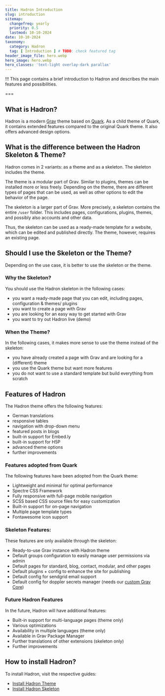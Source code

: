 ```yaml
---
title: Hadron Introduction
slug: introduction
sitemap:
  changefreq: yearly
  priority: 0.5
  lastmod: 10-10-2024
date: 10-10-2024
taxonomy:
  category: Hadron
  tag: [ Introduction ] # TODO: check featured tag
header_image_file: hero.webp
hero_image: hero.webp
hero_classes: 'text-light overlay-dark parallax'
---
```


!!! This page contains a brief introduction to Hadron and describes the main features and possibilities.

===

## What is Hadron?
Hadron is a modern [Grav](https://getgrav.org) theme based on [Quark](https://github.com/getgrav/grav-theme-quark). As a child theme of Quark, it contains extended features compared to the original Quark theme. It also offers advanced design options.

## What is the difference between the Hadron Skeleton & Theme?
Hadron comes in 2 variants: as a theme and as a skeleton. The skeleton includes the theme.

The theme is a modular part of Grav. Similar to plugins, themes can be installed more or less freely. Depending on the theme, there are different types of pages that can be used, as well as other options to edit the behavior of the page.

The skeleton is a larger part of Grav. More precisely, a skeleton contains the entire `/user` folder. This includes pages, configurations, plugins, themes, and possibly also accounts and other data.

Thus, the skeleton can be used as a ready-made template for a website, which can be edited and published directly. The theme, however, requires an existing page.

## Should I use the Skeleton or the Theme?
Depending on the use case, it is better to use the skeleton or the theme.

### Why the Skeleton?
You should use the Hadron skeleton in the following cases:
- you want a ready-made page that you can edit, including pages, configuration & themes/ plugins
- you want to create a page with Grav
- you are looking for an easy way to get started with Grav
- you want to try out Hadron live (demo)

### When the Theme?
In the following cases, it makes more sense to use the theme instead of the skeleton:
- you have already created a page with Grav and are looking for a (different) theme
- you use the Quark theme but want more features
- you do not want to use a standard template but build everything from scratch

## Features of Hadron
The Hadron theme offers the following features:
- German translations
- responsive tables
- navigation with drop-down menu
- featured posts in blogs
- built-in support for Embed.ly
- built-in support for H5P
- advanced theme options
- further improvements

### Features adopted from Quark
The following features have been adopted from the Quark theme:
- Lightweight and minimal for optimal performance
- Spectre CSS Framework
- Fully responsive with full-page mobile navigation
- SCSS based CSS source files for easy customization
- Built-in support for on-page navigation
- Multiple page template types
- Fontawesome icon support

### Skeleton Features:
These features are only available through the skeleton:
- Ready-to-use Grav instance with Hadron theme
- Default groups configuration to easily manage user permissions via admin
- Default pages for standard, blog, contact, modular, and other pages
- Default plugins + config to enhance the site for publishing
- Default config for sendgrid email support
- Default config for doppler secrets manager (needs our [custom Grav Core](https://github.com/Crabston/grav))

### Future Hadron Features
In the future, Hadron will have additional features:
- Built-in support for multi-language pages (theme only)
- Various optimizations
- Availability in multiple languages (theme only)
- Available in Grav Package Manager
- Further translations of other extensions (skeleton only)
- Further improvements

## How to install Hadron?
To install Hadron, visit the respective guides:
- [Install Hadron Theme](/hadron/theme/installation)
- [Install Hadron Skeleton](/hadron/skeleton/installation)
